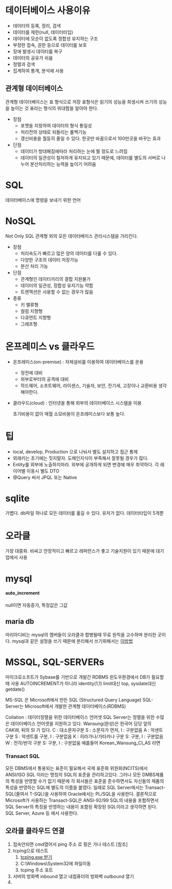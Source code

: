 # 데이터베이스 사용이유
- 데이터의 등록, 정리, 검색
- 데이터를 제한(null, 데이터타입)
- 데이터에 모순이 없도록 정합성 유지하는 구조
- 부정한 접속, 권한 등으로 데이터를 보호
- 장애 발생시 데이터를 복구
- 데이터의 공유가 쉬움
- 정렬과 검색
- 집계하여 통계, 분석에 사용


## 관계형 데이터베이스
관계형 데이터베이스는 표 형식으로 저장
표형식은 읽기의 성능을 희생시켜 쓰기의 성능을 높이는 것
표라는 형식의 위대함을 알아야 한다.
- 장점
	- 포멧을 지정하여 데이터의 형식 통일성
	- 처리전의 상태로 되돌리는 롤백기능
	- 갱신비용을 월등히 줄일 수 있다. 한곳만 바꿈으로서 100만곳을 바꾸는 효과
- 단점 
	- 데이터가 방대해짐에따라 처리하는 눈에 띌 정도로 느려짐
	- 데이터의 일관성이 철저하게 유지되고 있기 때문에, 데이터를 별도의 서버로 나누어 분산처리하는 능력을 높이기 어려움


# SQL
데이터베이스에 명령을 보내기 위한 언어


# NoSQL
Not Only SQL
관계형 외의 모든 데이터베이스 관리시스템을 가리킨다.
- 장점
	- 처리속도가 빠르고 많은 양의 데이터를 다룰 수 있다.
	- 다양한 구조의 데이터 저장가능
	- 분산 처리 가능
- 단점
	- 관계형인 데이터끼리의 결합 지원불가
	- 데이터의 일관성, 정합성 유지기능 약함
	- 트랜잭션은 사용할 수 없는 경우가 많음
- 종류
	- 키 밸류형
	- 컬럼 지향형
	- 다큐먼트 지향형
	- 그래프형

# 온프레미스 vs 클라우드
- 온프레미스(on-premise) : 자체설비를 이용하여 데이터베이스를 운용
	- 정전에 대비
	- 외부로부터의 공격에 대비
	- 하드웨어, 소프트웨어, 라이센스, 기술자, 보안, 전기세, 고장이나 교환비용 생각해야한다.
- 클라우드(cloud) : 인터넷을 통해 외부의 데이터베이스 시스템을 이용

	초기비용이 없이 매월 소모비용이 온프레미스보다 보통 높다.
	
# 팁
- local, develop, Production 으로 나눠서 별도 설치하고 접근 통제
- 외래키는 초기에는 짓지말자. 도메인지식이 부족해서 잘못될 경우가 많다.
- Entity를 외부에 노출하지마라. 외부에 공개하게 되면 변경에 매우 취약하다.
  각 레이어별 이동시 별도 DTO
- @Query 써서 JPQL 또는 Native


# sqlite
가볍다.
db파일 하나로 모든 데이터를 옮길 수 있다.
유저가 없다.
데이터타입이 5개뿐

# 오라클
가장 대중화. 
비싸고 안정적이고 빠르고 레퍼런스가 좋고 기술지원이 있기 때문에 대기업에서 사용

# mysql
#### auto_increment
null이면 자동증가, 특정값은 그값


## maria db
마리아디비는 mysql의 멤버들이 오라클과 합병될때 무료 원칙을 고수하며 분리한 곳이다.
mysql과 같은 설정을 쓰기 때문에 분리해서 쓰기위해서는
[이방법](https://kamang-it.tistory.com/entry/MariaDBMySQL%EC%9D%B4-%EC%A1%B4%EC%9E%AC%ED%95%A0%EB%95%8C-%EB%94%B0%EB%A1%9C-MariaDB%EC%82%AC%EC%9A%A9%ED%95%98%EA%B8%B0)

# MSSQL, SQL-SERVERs
마이크로소프트가 Sybase를 기반으로 개발간 RDBMS
윈도우환경에서 DB가 필요할때 사용
AUTOINCREMENT가 아니라 identity(1,1)
limit대신 top, sysdate대신 getdate()

MS-SQL 은 Microsoft에서 만든 SQL (Structured Query Language) 
SQL-Server는 Microsoft에서 개발한 관계형 데이터베이스(RDBMS) 

Collation : 데이터정렬을 위한 데이터베이스 언어셋
SQL Server는 정렬을 위한 수많은 데이터베이스 언어셋을 지원하고 있다.
Wansung(완성)은 한국어 담당
앞의 CAKW,  뒤의 SI 가 있다.
C : 대소문자구분            S : 소문자가 먼저,  I : 구분없음
A : 악센트 구분             S : 악센트를 구분,  I : 구분없음
K : 히라가나/가타카나 구분   S: 구분,  I : 구분없음
W : 전각/반각 구분          S: 구분,  I : 구분없음
예를들어 Korean_Wansung_CI_AS 라면


### Transact SQL
모든 DBMS에서 통용되는 표준이 필요해서 국제 표준화 위원회(NCITS)에서 ANSI/ISO SQL 이라는 명칭의 SQL의 표준을 관리하고있다.
그러나 모든 DMBS제품의 특성을 반영할 수가 없기 때문에 각 회사들은 표준을 준수하면서도 자신들의 제품의 특성을 반영하는 SQL에 별도의 이름을 붙였다. 일례로 SQL Server에서는 Transact-SQL(줄여서 T-SQL)을 사용하여 Oracle에서는 PL/SQL을 사용한다.
결론적으로 Microsoft가 사용하는 Transact-SQL은 ANSI-92/99 SQL의 내용을 포함하면서 SQL Server의 특징을 반영하는 내용이 포함된 확장된 SQL이라고 생각하면 된다.
SQL Server, Azure 등 에서 사용한다.


## 오라클 클라우드 연결
1. 접속안되면 cmd열어서 ping 주소  로 핑은 가나 테스트
[참조]
2. tcping으로 테스트
   1. [tcping.exe 받기](https://ioerror.tistory.com/entry/Ping-%EC%82%AC%EC%9A%A9%EB%B2%95%EC%98%B5%EC%85%98-%EC%9C%88%EB%8F%84%EC%9A%B0%EC%97%90%EC%84%9C-%ED%8F%AC%ED%8A%B8port%EB%B3%84%EB%A1%9C-%ED%95%91-%ED%85%8C%EC%8A%A4%ED%8A%B8-%ED%95%98%EA%B8%B0#google_vignette)
   2. C:\Windows\System32에 파일이동
   3. tcping 주소 포트
3. 서버의 방화벽 inbound 열고 내컴퓨터의 방화벽 outbound 열기
4. 

